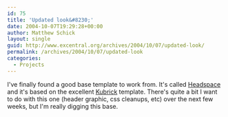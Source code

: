 ```yaml
---
id: 75
title: 'Updated look&#8230;'
date: 2004-10-07T19:29:28+00:00
author: Matthew Schick
layout: single
guid: http://www.excentral.org/archives/2004/10/07/updated-look/
permalink: /archives/2004/10/07/updated-look
categories:
  - Projects
---
```

I've finally found a good base template to work from.  It's called <a href="http://fernando.dubtribe.com/archives/2004/09/22/headspace-for-kubrick125-wp12/" target="_parent">Headspace</a> and it's based on the excellent <a href="http://binarybonsai.com/kubrick/" target="_parent">Kubrick</a> template.  There's quite a bit I want to do with this one (header graphic, css cleanups, etc) over the next few weeks, but I'm really digging this base.

